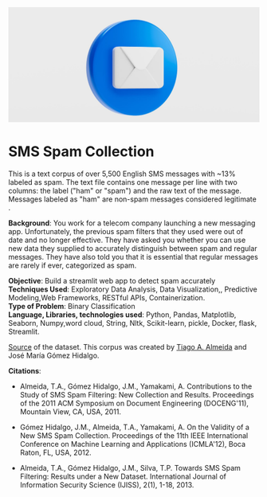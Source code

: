 ![wepik-export-2023110200462732x8](wepik-export-2023110200462732x8.png)

# SMS Spam Collection
This is a text corpus of over 5,500 English SMS messages with ~13% labeled as spam. The text file contains one message per line with two columns: the label ("ham" or "spam") and the raw text of the message. Messages labeled as "ham" are non-spam messages considered legitimate . 

**Background**: You work for a telecom company launching a new messaging app. Unfortunately, the previous spam filters that they used were out of date and no longer effective. They have asked you whether you can use new data they supplied to accurately distinguish between spam and regular messages. They have also told you that it is essential that regular messages are rarely if ever, categorized as spam. <br>

**Objective**:  Build a streamlit web app to  detect spam accurately <br>
**Techniques Used**: Exploratory Data Analysis, Data Visualization,, Predictive Modeling,Web Frameworks, RESTful APIs, Containerization. <br>
**Type of Problem**: Binary Classification <br>
**Language, Libraries, technologies used**: Python, Pandas, Matplotlib, Seaborn, Numpy,word cloud, String, Nltk, Scikit-learn, pickle, Docker, flask, Streamlit. <br>


[Source](https://www.dt.fee.unicamp.br/~tiago/smsspamcollection/) of the dataset. This corpus was created by  [Tiago A. Almeida](https://www.servidores.ufscar.br/talmeida/) and José María Gómez Hidalgo.

**Citations**: 

- Almeida, T.A., Gómez Hidalgo, J.M., Yamakami, A. Contributions to the Study of SMS Spam Filtering: New Collection and Results.  Proceedings of the 2011 ACM Symposium on Document Engineering (DOCENG'11), Mountain View, CA, USA, 2011. 

- Gómez Hidalgo, J.M., Almeida, T.A., Yamakami, A. On the Validity of a New SMS Spam Collection.  Proceedings of the 11th IEEE International Conference on Machine Learning and Applications (ICMLA'12), Boca Raton, FL, USA, 2012. 

- Almeida, T.A., Gómez Hidalgo, J.M., Silva, T.P.  Towards SMS Spam Filtering: Results under a New Dataset.   International Journal of Information Security Science (IJISS), 2(1), 1-18, 2013. 
